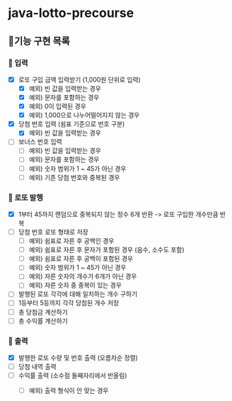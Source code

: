 # java-lotto-precourse

## 📌기능 구현 목록
### 📝 입력

- [X] 로또 구입 금액 입력받기 (1,000원 단위로 입력)
    - [X] 예외) 빈 값을 입력받는 경우
    - [X] 예외) 문자를 포함하는 경우
    - [X] 예외) 0이 입력된 경우
    - [X] 예외) 1,000으로 나누어떨어지지 않는 경우

- [X] 당첨 번호 입력 (쉼표 기준으로 번호 구분)
    - [X] 예외) 빈 값을 입력받는 경우

- [ ] 보너스 번호 입력
    - [ ] 예외) 빈 값을 입력받는 경우
    - [ ] 예외) 문자를 포함하는 경우
    - [ ] 예외) 숫자 범위가 1 ~ 45가 아닌 경우
    - [ ] 예외) 기존 당첨 번호와 중복된 경우

### 📝 로또 발행

- [X] 1부터 45까지 랜덤으로 중복되지 않는 정수 6개 반환 -> 로또 구입한 개수만큼 반복
- [ ] 당첨 번호 로또 형태로 저장
    - [ ] 예외) 쉼표로 자른 후 공백인 경우
    - [ ] 예외) 쉼표로 자른 후 문자가 포함된 경우 (음수, 소수도 포함)
    - [ ] 예외) 쉼표로 자른 후 공백이 포함된 경우
    - [ ] 예외) 숫자 범위가 1 ~ 45가 아닌 경우
    - [ ] 예외) 자른 숫자의 개수가 6개가 아닌 경우
    - [ ] 예외) 자른 숫자 중 중복이 있는 경우
- [ ] 발행된 로또 각각에 대해 일치하는 개수 구하기
- [ ] 1등부터 5등까지 각각 당첨된 개수 저장
- [ ] 총 당첨금 계산하기
- [ ] 총 수익률 계산하기

### 📝 출력

- [X] 발행한 로또 수량 및 번호 출력 (오름차순 정렬)
- [ ] 당첨 내역 출력
- [ ] 수익률 출력 (소수점 둘째자리에서 반올림)
    - [ ] 예외) 출력 형식이 안 맞는 경우

